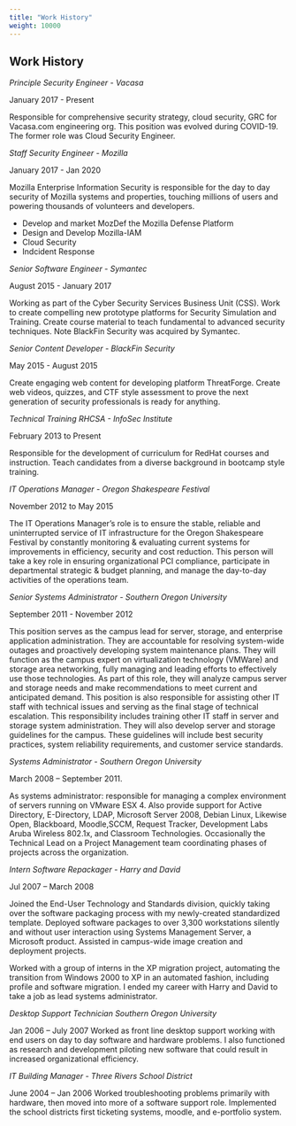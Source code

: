 ```yaml
---
title: "Work History"
weight: 10000
---
```


## Work History
*Principle Security Engineer - Vacasa*

January 2017 - Present

Responsible for comprehensive security strategy, cloud security, GRC for Vacasa.com engineering org.  This position was evolved during COVID-19.  The former role was Cloud Security Engineer.

*Staff Security Engineer - Mozilla*

January 2017 - Jan 2020

Mozilla Enterprise Information Security is responsible for the day to day security of Mozilla systems and properties, touching millions of users and powering thousands of volunteers and developers. 

* Develop and market MozDef the Mozilla Defense Platform
* Design and Develop Mozilla-IAM
* Cloud Security 
* Indcident Response

*Senior Software Engineer - Symantec*

August 2015 - January 2017

Working as part of the Cyber Security Services Business Unit (CSS). Work to create compelling new prototype platforms for Security Simulation and Training. Create course material to teach fundamental to advanced security techniques. Note BlackFin Security was acquired by Symantec.

*Senior Content Developer - BlackFin Security*

May 2015 - August 2015 

Create engaging web content for developing platform ThreatForge.  Create web videos, quizzes, and CTF style assessment to prove the next generation of security professionals is ready for anything.  

*Technical Training RHCSA - InfoSec Institute*

February 2013 to Present

Responsible for the development of curriculum for RedHat courses and instruction.  Teach candidates from a diverse background in bootcamp style training.

*IT Operations Manager - Oregon Shakespeare Festival*

November 2012 to May 2015

The IT Operations Manager’s role is to ensure the stable, reliable and uninterrupted service of IT infrastructure for the Oregon Shakespeare Festival by constantly monitoring & evaluating current systems for improvements in efficiency, security and cost reduction. This person will take a key role in ensuring organizational PCI compliance, participate in departmental strategic & budget planning, and manage the day-to-day activities of the operations team.

*Senior Systems Administrator - Southern Oregon University*

September 2011 - November 2012

This position serves as the campus lead for server, storage, and enterprise application administration. They are accountable for resolving system-wide outages and proactively developing system maintenance plans. They will function as the campus expert on virtualization technology (VMWare) and storage area networking, fully managing and leading efforts to effectively use those technologies. As part of this role, they will analyze campus server and storage needs and make recommendations to meet current and anticipated demand. This position is also responsible for assisting other IT staff with technical issues and serving as the final stage of technical escalation. This responsibility includes training other IT staff in server and storage system administration. They will also develop server and storage guidelines for the campus. These guidelines will include best security practices, system reliability requirements, and customer service standards.

*Systems Administrator - Southern Oregon University*

March 2008 – September 2011. 

As systems administrator: responsible for managing a complex environment of servers running on VMware ESX 4. Also provide support for Active Directory, E-­Directory, LDAP, Microsoft Server 2008, Debian Linux, Likewise Open, Blackboard, Moodle,SCCM, Request Tracker, Development Labs Aruba Wireless 802.1x, and Classroom Technologies. Occasionally the Technical Lead on a Project Management team coordinating phases of projects across the organization. 

*Intern Software Repackager - Harry and David*

Jul 2007 – March 2008 

Joined the End-­User Technology and Standards division, quickly taking over the software packaging process with my newly-­created standardized template. Deployed software packages to over 3,300 workstations silently and without user interaction using Systems Management Server, a Microsoft product. Assisted in campus-­wide image creation and deployment projects. 

Worked with a group of interns in the XP migration project, automating the transition from Windows 2000 to XP in an automated fashion, including profile and software migration. I ended my career with Harry and David to take a job as lead systems administrator.

*Desktop Support Technician Southern Oregon University* 

Jan 2006 – July 2007 
Worked as front line desktop support working with end users on day to day software and hardware problems. I also functioned as research and development piloting new software that could result in increased organizational efficiency.

*IT Building Manager - Three Rivers School District*

June 2004 – Jan 2006 
Worked troubleshooting problems primarily with hardware, then moved into more of a software support role. Implemented the school districts first ticketing systems, moodle, and e-­portfolio system.